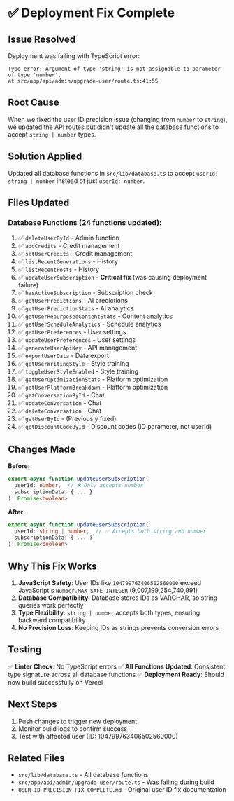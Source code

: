# ✅ Deployment Fix Complete

## Issue Resolved
Deployment was failing with TypeScript error:
```
Type error: Argument of type 'string' is not assignable to parameter of type 'number'.
at src/app/api/admin/upgrade-user/route.ts:41:55
```

## Root Cause
When we fixed the user ID precision issue (changing from `number` to `string`), we updated the API routes but didn't update all the database functions to accept `string | number` types.

## Solution Applied
Updated all database functions in `src/lib/database.ts` to accept `userId: string | number` instead of just `userId: number`.

## Files Updated

### Database Functions (24 functions updated):
1. ✅ `deleteUserById` - Admin function
2. ✅ `addCredits` - Credit management
3. ✅ `setUserCredits` - Credit management
4. ✅ `listRecentGenerations` - History
5. ✅ `listRecentPosts` - History
6. ✅ `updateUserSubscription` - **Critical fix** (was causing deployment failure)
7. ✅ `hasActiveSubscription` - Subscription check
8. ✅ `getUserPredictions` - AI predictions
9. ✅ `getUserPredictionStats` - AI analytics
10. ✅ `getUserRepurposedContentStats` - Content analytics
11. ✅ `getUserScheduleAnalytics` - Schedule analytics
12. ✅ `getUserPreferences` - User settings
13. ✅ `updateUserPreferences` - User settings
14. ✅ `generateUserApiKey` - API management
15. ✅ `exportUserData` - Data export
16. ✅ `getUserWritingStyle` - Style training
17. ✅ `toggleUserStyleEnabled` - Style training
18. ✅ `getUserOptimizationStats` - Platform optimization
19. ✅ `getUserPlatformBreakdown` - Platform optimization
20. ✅ `getConversationById` - Chat
21. ✅ `updateConversation` - Chat
22. ✅ `deleteConversation` - Chat
23. ✅ `getUserById` - (Previously fixed)
24. ✅ `getDiscountCodeById` - Discount codes (ID parameter, not userId)

## Changes Made

**Before:**
```typescript
export async function updateUserSubscription(
  userId: number,  // ❌ Only accepts number
  subscriptionData: { ... }
): Promise<boolean>
```

**After:**
```typescript
export async function updateUserSubscription(
  userId: string | number,  // ✅ Accepts both string and number
  subscriptionData: { ... }
): Promise<boolean>
```

## Why This Fix Works

1. **JavaScript Safety**: User IDs like `104799763406502560000` exceed JavaScript's `Number.MAX_SAFE_INTEGER` (9,007,199,254,740,991)
2. **Database Compatibility**: Database stores IDs as VARCHAR, so string queries work perfectly
3. **Type Flexibility**: `string | number` accepts both types, ensuring backward compatibility
4. **No Precision Loss**: Keeping IDs as strings prevents conversion errors

## Testing

✅ **Linter Check**: No TypeScript errors
✅ **All Functions Updated**: Consistent type signature across all database functions
✅ **Deployment Ready**: Should now build successfully on Vercel

## Next Steps

1. Push changes to trigger new deployment
2. Monitor build logs to confirm success
3. Test with affected user (ID: 104799763406502560000)

## Related Files
- `src/lib/database.ts` - All database functions
- `src/app/api/admin/upgrade-user/route.ts` - Was failing during build
- `USER_ID_PRECISION_FIX_COMPLETE.md` - Original user ID fix documentation

